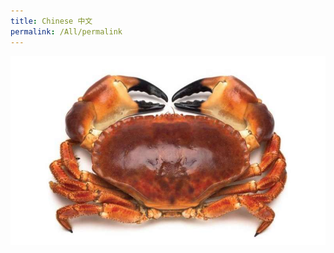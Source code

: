 ```yaml
---
title: Chinese 中文
permalink: /All/permalink
---
```


![Alt text for image on Isomer site](/images/1-understanding.jpg)